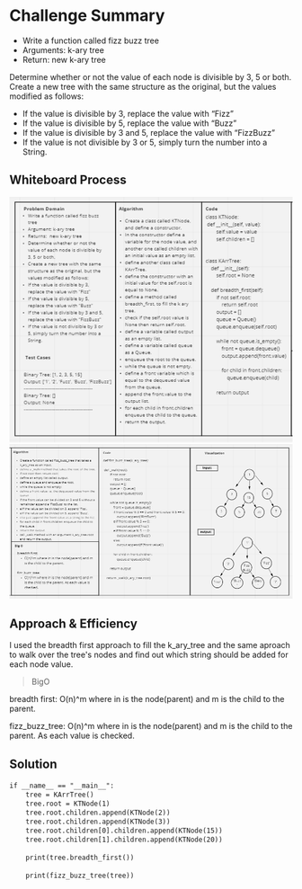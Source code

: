 # Challenge Summary
<!-- Description of the challenge -->
- Write a function called fizz buzz tree
- Arguments: k-ary tree
- Return: new k-ary tree

Determine whether or not the value of each node is divisible by 3, 5 or both. Create a new tree with the same structure as the original, but the values modified as follows:

- If the value is divisible by 3, replace the value with “Fizz”
- If the value is divisible by 5, replace the value with “Buzz”
- If the value is divisible by 3 and 5, replace the value with “FizzBuzz”
- If the value is not divisible by 3 or 5, simply turn the number into a String.


## Whiteboard Process
<!-- Embedded whiteboard image -->
![fizz_buzz_tree_1](./assets/fizz_buzz_tree_1.PNG)
![fizz_buzz_tree_2](./assets/fizz_buzz_tree_2.PNG)

## Approach & Efficiency
<!-- What approach did you take? Why? What is the Big O space/time for this approach? -->
I used the breadth first approach to fill the k_ary_tree and the same aproach to walk over the tree's nodes
and find out which string should be added for each node value.

> BigO

breadth first:
O(n)^m where in is the node(parent) and m is the child to the parent.

fizz_buzz_tree:
O(n)^m where in is the node(parent) and m is the child to the parent. As each value is checked.

## Solution
<!-- Show how to run your code, and examples of it in action -->

```
if __name__ == "__main__":
    tree = KArrTree()
    tree.root = KTNode(1)
    tree.root.children.append(KTNode(2))
    tree.root.children.append(KTNode(3))
    tree.root.children[0].children.append(KTNode(15))
    tree.root.children[1].children.append(KTNode(20))

    print(tree.breadth_first())

    print(fizz_buzz_tree(tree))
```